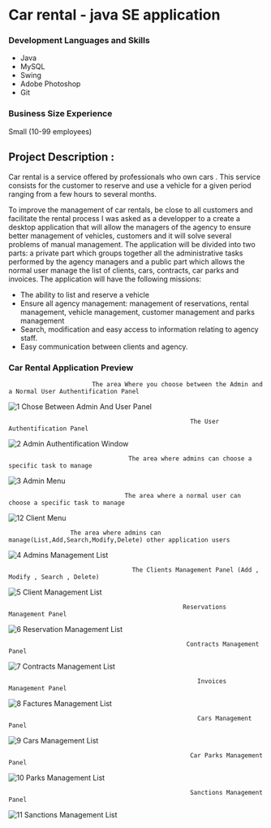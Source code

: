 # Car rental - java SE application

### Development Languages and Skills
- Java
- MySQL
- Swing
- Adobe Photoshop 
- Git 

### Business Size Experience
Small (10-99 employees)

## Project Description :
Car rental is a service offered by professionals who own cars . This service consists for the customer to reserve and use a vehicle for a given period ranging from a few hours to several months. 

To improve the management of car rentals, be close to all customers and facilitate the rental process I was asked as a developper to a create a desktop application that will allow the managers of the agency to ensure better management of vehicles, customers and it will solve several problems of manual management. The application will be divided into two parts: a private part which groups together all the administrative tasks performed by the agency managers and a public part which allows the normal user manage the list of clients, cars, contracts, car parks and invoices. 
The application will have the following missions: 
- The ability to list and reserve a vehicle 
- Ensure all agency management: management of reservations, rental management, vehicle management, customer management and parks management 
- Search, modification and easy access to information relating to agency staff. 
- Easy communication between clients and agency.

### Car Rental Application Preview

                           The area Where you choose between the Admin and a Normal User Authentification Panel
![1 Chose Between Admin And User Panel](https://user-images.githubusercontent.com/75227040/134512469-7f9434d2-fed8-4bc7-a62a-e75d5a75ddd2.PNG)

                                                      The User Authentification Panel
![2 Admin Authentification Window](https://user-images.githubusercontent.com/75227040/134513347-fd7df57a-e2ea-4b5c-b4c7-a9448e6c5e41.PNG)

                                     The area where admins can choose a specific task to manage
![3 Admin Menu](https://user-images.githubusercontent.com/75227040/134513900-0d159b3b-f0be-4349-8d01-ba1c8738b5e7.PNG)

                                    The area where a normal user can choose a specific task to manage
![12 Client Menu](https://user-images.githubusercontent.com/75227040/134514207-6301a88e-d988-4fef-aaa0-cccf25757b8c.PNG)


                     The area where admins can manage(List,Add,Search,Modify,Delete) other application users
![4 Admins Management List](https://user-images.githubusercontent.com/75227040/134514403-3998e188-5e65-4874-8e68-2c088ded9fda.PNG)

                                      The Clients Management Panel (Add , Modify , Search , Delete)
![5 Client Management List](https://user-images.githubusercontent.com/75227040/134515887-e19d2c3c-be62-4d43-b8c2-624d562bb8dc.PNG)

                                                    Reservations Management Panel
![6 Reservation Management List](https://user-images.githubusercontent.com/75227040/134515919-6e9fd4bf-d2ae-44c8-b756-b38e54fa6805.PNG)

                                                     Contracts Management Panel
![7 Contracts Management List](https://user-images.githubusercontent.com/75227040/134516538-7bf701af-6158-4a7b-a47f-565c2ef94253.PNG)

                                                        Invoices Management Panel
![8 Factures Management List](https://user-images.githubusercontent.com/75227040/134516578-846c7597-efbc-4109-b764-2a998abec612.PNG)

                                                        Cars Management Panel
![9 Cars Management List](https://user-images.githubusercontent.com/75227040/134516638-4b7de88a-e2bd-4c49-b74c-f92bac17948d.PNG)

                                                      Car Parks Management Panel
![10 Parks Management List](https://user-images.githubusercontent.com/75227040/134516768-71cfcbe4-9a36-44ae-938d-8c3d6eeba362.PNG)

                                                      Sanctions Management Panel
![11 Sanctions Management List](https://user-images.githubusercontent.com/75227040/134516923-086edd23-3587-4391-85a9-e3fe5c524309.PNG)

